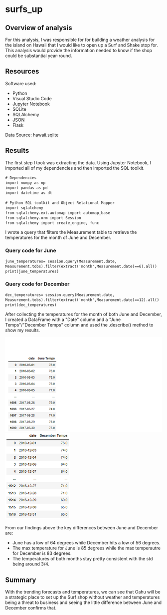# surfs_up

## Overview of analysis
For this analysis, I was responsible for for building a weather analysis for the island on Hawaii that I would like to open up a Surf and Shake stop for. This analysis would provide the information needed to know if the shop could be substantial year-round.

## Resources
Software used:
* Python
* Visual Studio Code
* Jupyter Notebook
* SQLite
* SQLAlchemy
* JSON
* Flask

Data Source:
hawaii.sqlite

## Results
The first step I took was extracting the data. Using Jupyter Notebook, I imported all of my dependencies and then imported the SQL toolkit.


```
# Dependencies
import numpy as np
import pandas as pd
import datetime as dt

# Python SQL toolkit and Object Relational Mapper
import sqlalchemy
from sqlalchemy.ext.automap import automap_base
from sqlalchemy.orm import Session
from sqlalchemy import create_engine, func
```


I wrote a query that filters the Measurement table to retrieve the temperatures for the month of June and December.

### Query code for June


```
june_temperatures= session.query(Measurement.date, Measurement.tobs).filter(extract('month',Measurement.date)==6).all()
print(june_temperatures)
```

### Query code for December

```
dec_temperatures= session.query(Measurement.date, Measurement.tobs).filter(extract('month',Measurement.date)==12).all()
print(dec_temperatures)
```

After collecting the temperatures for the month of both June and December, I created a DataFrame with a "Date" column and a "June Temps"/"December Temps" column and used the .describe() method to show my results.

![](Images/Junetempslist.png)
![](Images/decembertempslist.png)

From our findings above the key differences between June and December are:
* June has a low of 64 degrees while December hits a low of 56 degrees.
* The max temperature for June is 85 degrees while the max temperautre for December is 83 degrees.
* The temperatures of both months stay pretty consistent with the std being around 3/4.

## Summary
With the trending forecasts and temperatures, we can see that Oahu will be a strategic place to set up the Surf shop without weather and temperatures being a threat to business and seeing the little difference between June and December confirms that.




